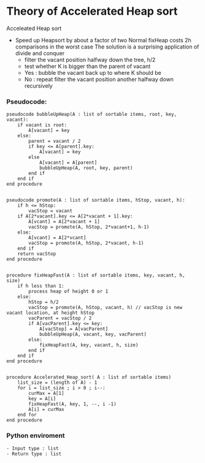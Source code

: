 # Theory of Accelerated Heap sort

Acceleated Heap sort
 - Speed up Heapsort by about a factor of two
   Normal fixHeap costs 2h comparisons in the worst case
   The solution is a surprising application of divide and conquer
    - filter the vacant position halfway down the tree, h/2
    - test whether K is bigger than the parent of vacant
    - Yes : bubble the vacant back up to where K should be
    - No : repeat filter the vacant position another halfway down recursively
   

### Pseudocode:
    pseudocode bubbleUpHeap(A : list of sortable items, root, key, vacant):
        if vacant is root:
            A[vacant] = key
        else:
            parent = vacant / 2
            if key <= A[parent].key:
                A[vacant] = key
            else
                A[vacant] = A[parent]
                bubbleUpHeap(A, root, key, parent)
            end if
        end if
    end procedure


    pseudocode promote(A : list of sortable items, hStop, vacant, h):
        if h <= hStop:
            vacStop = vacant
        if A[2*vacant].key <= A[2*vacant + 1].key:
            A[vcant] = A[2*vacant + 1]
            vacStop = promote(A, hStop, 2*vacant+1, h-1)
        else:
            A[vcant] = A[2*vcant]
            vacStop = promote(A, hStop, 2*vacant, h-1)
        end if
        return vacStop
    end procedure


    procedure fixHeapFast(A : list of sortable items, key, vacant, h, size)
        if h less than 1:
            process heap of height 0 or 1
        else:
            hStop = h/2
            vacStop = promote(A, hStop, vacant, h) // vacStop is new vacant location, at height hStop
            vacParent = vacStop / 2
            if A[vacParent].key <= key:
                A[vacStop] = A[vacParent]
                bubbleUpHeap(A, vacant, key, vacParent)
            else:
                fixHeapFast(A, key, vacant, h, size)
            end if
        end if
    end procedure


    procedure Accelerated_Heap_sort( A : list of sortable items)
        list_size = (length of A) - 1
        for i = list_size ; i > 0 ; i--:
            curMax = A[1]
            key = A[i]
            fixHeapFast(A, key, 1, --, i -1)
            A[i] = curMax
        end for
    end procedure



### Python enviroment
    - Input type : list
    - Return type : list

